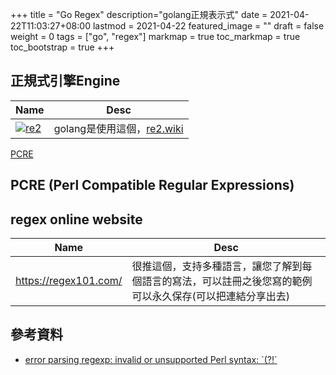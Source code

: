 +++
title = "Go Regex"
description="golang正規表示式"
date = 2021-04-22T11:03:27+08:00
lastmod = 2021-04-22
featured_image = ""
draft = false
weight = 0
tags = ["go", "regex"]
markmap = true
toc_markmap = true
toc_bootstrap = true
+++

## 正規式引擎Engine


| Name | Desc |
| ---- | ---- |
[![re2](https://github-readme-stats.vercel.app/api/pin?username=google&repo=re2)](https://github.com/google/re2) | golang是使用這個，[re2.wiki](https://github.com/google/re2/wiki/Syntax)
[PCRE](https://en.wikipedia.org/wiki/Perl_Compatible_Regular_Expressions)

## PCRE (Perl Compatible Regular Expressions)

## regex online website

| Name | Desc |
| ---- | ---- |
https://regex101.com/ | 很推這個，支持多種語言，讓您了解到每個語言的寫法，可以註冊之後您寫的範例可以永久保存(可以把連結分享出去)


## 參考資料

- [error parsing regexp: invalid or unsupported Perl syntax: \`(?!\`](https://stackoverflow.com/q/38933898)
